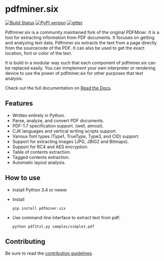 pdfminer.six
============

[![Build Status](https://travis-ci.org/pdfminer/pdfminer.six.svg?branch=master)](https://travis-ci.org/pdfminer/pdfminer.six)
[![PyPI version](https://img.shields.io/pypi/v/pdfminer.six.svg)](https://pypi.python.org/pypi/pdfminer.six/)
[![gitter](https://badges.gitter.im/pdfminer-six/Lobby.svg)](https://gitter.im/pdfminer-six/Lobby?utm_source=badge&utm_medium)

Pdfminer.six is a community maintained fork of the original PDFMiner. It is a
tool for extracting information from PDF documents. It focuses on getting
and analyzing text data. Pdfminer.six extracts the text from a page directly
from the sourcecode of the PDF. It can also be used to get the exact location, 
font or color of the text. 

It is build in a modular way such that each component of pdfminer.six can be
replaced easily. You can inmplement your own interpreter or rendering device
to use the power of pdfminer.six for other purposes that text analysis. 

Check out the full documentation on
[Read the Docs](https://pdfminersix.readthedocs.io).


Features
--------

 * Written entirely in Python.
 * Parse, analyze, and convert PDF documents.
 * PDF-1.7 specification support. (well, almost).
 * CJK languages and vertical writing scripts support.
 * Various font types (Type1, TrueType, Type3, and CID) support.
 * Support for extracting images (JPG, JBIG2 and Bitmaps).
 * Support for RC4 and AES encryption.
 * Table of contents extraction.
 * Tagged contents extraction.
 * Automatic layout analysis.


How to use
----------

 * Install Python 3.4 or newer
 * Install

    `pip install pdfminer.six`

 * Use command-line interface to extract text from pdf:

    `python pdf2txt.py samples/simple1.pdf`


Contributing
------------

Be sure to read the [contribution guidelines](https://github.com/pdfminer/pdfminer.six/blob/master/CONTRIBUTING.md). 
